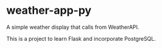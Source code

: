 # weather-app-py

A simple weather display that calls from WeatherAPI.

This is a project to learn Flask and incorporate PostgreSQL.
